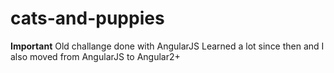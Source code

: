# cats-and-puppies

**Important**
Old challange done with AngularJS
Learned a lot since then and I also moved from AngularJS to Angular2+
